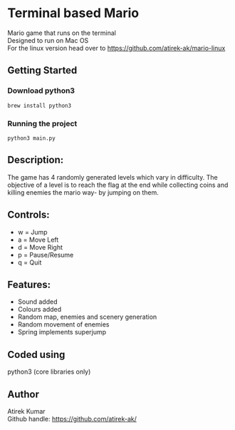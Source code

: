 # Terminal based Mario
Mario game that runs on the terminal  
Designed to run on Mac OS  
For the linux version head over to https://github.com/atirek-ak/mario-linux

## Getting Started
### Download python3
```brew install python3```

### Running the project
```python3 main.py```

## Description:
The game has 4 randomly generated levels which vary in difficulty. The objective of a level is to reach the flag at the end while collecting coins and killing enemies the mario way- by jumping on them.

## Controls:
* w = Jump
* a = Move Left
* d = Move Right
* p = Pause/Resume
* q = Quit

## Features:
- Sound added
- Colours added
- Random map, enemies and scenery generation
- Random movement of enemies
- Spring implements superjump

## Coded using
python3 (core libraries only)

## Author
Atirek Kumar  
Github handle: https://github.com/atirek-ak/
